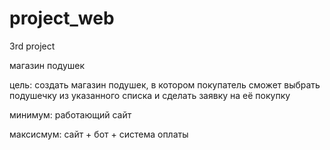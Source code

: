 # project_web
3rd project

магазин подушек

цель: создать магазин подушек, в котором покупатель сможет выбрать подушечку из указанного списка и сделать заявку на её покупку

минимум: работающий сайт

максисмум: сайт + бот + система оплаты
